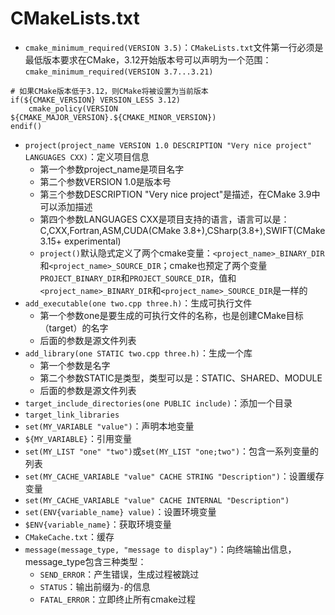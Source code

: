 # CMakeLists.txt

- `cmake_minimum_required(VERSION 3.5)`：`CMakeLists.txt`文件第一行必须是最低版本要求在CMake，3.12开始版本号可以声明为一个范围：`cmake_minimum_required(VERSION 3.7...3.21)`

```
# 如果CMake版本低于3.12，则CMake将被设置为当前版本
if(${CMAKE_VERSION} VERSION_LESS 3.12)
    cmake_policy(VERSION ${CMAKE_MAJOR_VERSION}.${CMAKE_MINOR_VERSION})
endif()
```

- `project(project_name VERSION 1.0 DESCRIPTION "Very nice project" LANGUAGES CXX)`：定义项目信息 
  - 第一个参数project_name是项目名字
  - 第二个参数VERSION 1.0是版本号
  - 第三个参数DESCRIPTION "Very nice project"是描述，在CMake 3.9中可以添加描述
  - 第四个参数LANGUAGES CXX是项目支持的语言，语言可以是：C,CXX,Fortran,ASM,CUDA(CMake 3.8+),CSharp(3.8+),SWIFT(CMake 3.15+ experimental)
  - `project()`默认隐式定义了两个cmake变量：`<project_name>_BINARY_DIR`和`<project_name>_SOURCE_DIR`；cmake也预定了两个变量`PROJECT_BINARY_DIR`和`PROJECT_SOURCE_DIR`，值和`<project_name>_BINARY_DIR`和`<project_name>_SOURCE_DIR`是一样的
- `add_executable(one two.cpp three.h)`：生成可执行文件 
  - 第一个参数one是要生成的可执行文件的名称，也是创建CMake目标（target）的名字
  - 后面的参数是源文件列表
- `add_library(one STATIC two.cpp three.h)`：生成一个库
  - 第一个参数是名字
  - 第二个参数STATIC是类型，类型可以是：STATIC、SHARED、MODULE
  - 后面的参数是源文件列表
- `target_include_directories(one PUBLIC include)`：添加一个目录
- `target_link_libraries`
- `set(MY_VARIABLE "value")`：声明本地变量
- `${MY_VARIABLE}`：引用变量
- `set(MY_LIST "one" "two")`或`set(MY_LIST "one;two")`：包含一系列变量的列表
- `set(MY_CACHE_VARIABLE "value" CACHE STRING "Description")`：设置缓存变量
- `set(MY_CACHE_VARIABLE "value" CACHE INTERNAL "Description")`
- `set(ENV{variable_name} value)`：设置环境变量
- `$ENV{variable_name}`：获取环境变量
- `CMakeCache.txt`：缓存
- `message(message_type, "message to display")`：向终端输出信息，message_type包含三种类型：
  - `SEND_ERROR`：产生错误，生成过程被跳过
  - `STATUS`：输出前缀为`-`的信息
  - `FATAL_ERROR`：立即终止所有cmake过程